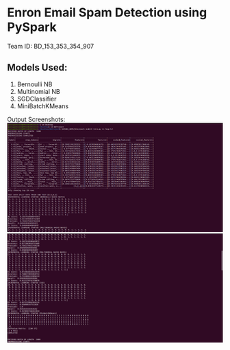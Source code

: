 # Enron Email Spam Detection using PySpark

Team ID: BD_153_353_354_907
## Models Used:
1. Bernoulli NB
2. Multinomial NB
3. SGDClassifier
4. MiniBatchKMeans

Output Screenshots:
![***Output Screenshot 1***](ss1.png)
![***Output Screenshot 2***](ss2.png)
